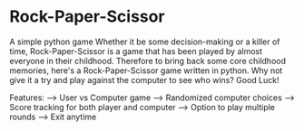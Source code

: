# Rock-Paper-Scissor
A simple python game 
Whether it be some decision-making or a killer of time, Rock-Paper-Scissor is a game that has been played by almost everyone in their childhood. 
Therefore to bring back some core childhood memories, here's a Rock-Paper-Scissor game written in python. 
Why not give it a try and play against the computer to see who wins? Good Luck!

Features:
--> User vs Computer game 
--> Randomized computer choices
--> Score tracking for both player and computer
--> Option to play multiple rounds
--> Exit anytime 
